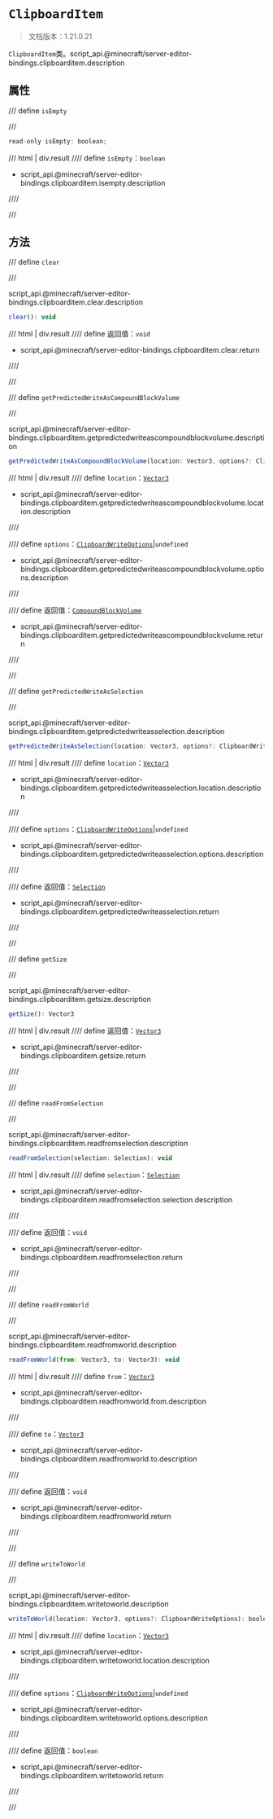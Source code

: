 # `ClipboardItem`

> 文档版本：1.21.0.21

`ClipboardItem`类。script_api.@minecraft/server-editor-bindings.clipboarditem.description

## 属性

/// define
`isEmpty`


///

```js
read-only isEmpty: boolean;
```

/// html | div.result
//// define
`isEmpty`：`boolean`

- script_api.@minecraft/server-editor-bindings.clipboarditem.isempty.description


////

///


## 方法

/// define
`clear`


///

script_api.@minecraft/server-editor-bindings.clipboarditem.clear.description

```js
clear(): void
```

/// html | div.result
//// define
返回值：`void`

- script_api.@minecraft/server-editor-bindings.clipboarditem.clear.return


////

///


/// define
`getPredictedWriteAsCompoundBlockVolume`


///

script_api.@minecraft/server-editor-bindings.clipboarditem.getpredictedwriteascompoundblockvolume.description

```js
getPredictedWriteAsCompoundBlockVolume(location: Vector3, options?: ClipboardWriteOptions): CompoundBlockVolume
```

/// html | div.result
//// define
`location`：[`Vector3`](../../server/beta/vector3.md)

- script_api.@minecraft/server-editor-bindings.clipboarditem.getpredictedwriteascompoundblockvolume.location.description


////

//// define
`options`：[`ClipboardWriteOptions`](./clipboardwriteoptions.md)|`undefined`

- script_api.@minecraft/server-editor-bindings.clipboarditem.getpredictedwriteascompoundblockvolume.options.description


////

//// define
返回值：[`CompoundBlockVolume`](../../server/beta/compoundblockvolume.md)

- script_api.@minecraft/server-editor-bindings.clipboarditem.getpredictedwriteascompoundblockvolume.return


////

///


/// define
`getPredictedWriteAsSelection`


///

script_api.@minecraft/server-editor-bindings.clipboarditem.getpredictedwriteasselection.description

```js
getPredictedWriteAsSelection(location: Vector3, options?: ClipboardWriteOptions): Selection
```

/// html | div.result
//// define
`location`：[`Vector3`](../../server/beta/vector3.md)

- script_api.@minecraft/server-editor-bindings.clipboarditem.getpredictedwriteasselection.location.description


////

//// define
`options`：[`ClipboardWriteOptions`](./clipboardwriteoptions.md)|`undefined`

- script_api.@minecraft/server-editor-bindings.clipboarditem.getpredictedwriteasselection.options.description


////

//// define
返回值：[`Selection`](./selection.md)

- script_api.@minecraft/server-editor-bindings.clipboarditem.getpredictedwriteasselection.return


////

///


/// define
`getSize`


///

script_api.@minecraft/server-editor-bindings.clipboarditem.getsize.description

```js
getSize(): Vector3
```

/// html | div.result
//// define
返回值：[`Vector3`](../../server/beta/vector3.md)

- script_api.@minecraft/server-editor-bindings.clipboarditem.getsize.return


////

///


/// define
`readFromSelection`


///

script_api.@minecraft/server-editor-bindings.clipboarditem.readfromselection.description

```js
readFromSelection(selection: Selection): void
```

/// html | div.result
//// define
`selection`：[`Selection`](./selection.md)

- script_api.@minecraft/server-editor-bindings.clipboarditem.readfromselection.selection.description


////

//// define
返回值：`void`

- script_api.@minecraft/server-editor-bindings.clipboarditem.readfromselection.return


////

///


/// define
`readFromWorld`


///

script_api.@minecraft/server-editor-bindings.clipboarditem.readfromworld.description

```js
readFromWorld(from: Vector3, to: Vector3): void
```

/// html | div.result
//// define
`from`：[`Vector3`](../../server/beta/vector3.md)

- script_api.@minecraft/server-editor-bindings.clipboarditem.readfromworld.from.description


////

//// define
`to`：[`Vector3`](../../server/beta/vector3.md)

- script_api.@minecraft/server-editor-bindings.clipboarditem.readfromworld.to.description


////

//// define
返回值：`void`

- script_api.@minecraft/server-editor-bindings.clipboarditem.readfromworld.return


////

///


/// define
`writeToWorld`


///

script_api.@minecraft/server-editor-bindings.clipboarditem.writetoworld.description

```js
writeToWorld(location: Vector3, options?: ClipboardWriteOptions): boolean
```

/// html | div.result
//// define
`location`：[`Vector3`](../../server/beta/vector3.md)

- script_api.@minecraft/server-editor-bindings.clipboarditem.writetoworld.location.description


////

//// define
`options`：[`ClipboardWriteOptions`](./clipboardwriteoptions.md)|`undefined`

- script_api.@minecraft/server-editor-bindings.clipboarditem.writetoworld.options.description


////

//// define
返回值：`boolean`

- script_api.@minecraft/server-editor-bindings.clipboarditem.writetoworld.return


////

///

